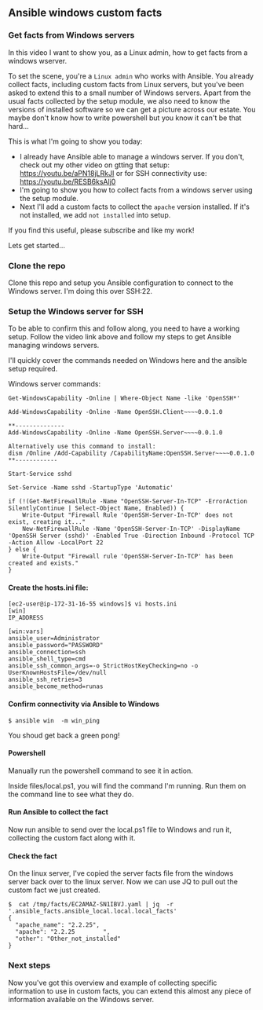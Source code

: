 ## Ansible windows custom facts

### Get facts from Windows servers
In this video I want to show you, as a Linux admin, how to get facts from a windows wserver.


To set the scene, you're a ```Linux admin``` who works with Ansible. You already collect facts, including custom facts from Linux servers, but you've been asked to extend this to a small number of Windows servers. Apart from the usual facts collected by the setup module, we also need to know the versions of installed software so we can get a picture across our estate. You maybe don't know how to write powershell but you know it can't be that hard...

This is what I'm going to show you today:

  * I already have Ansible able to manage a windows server. If you don't, check out my other video on gtting that setup: https://youtu.be/aPN18jLRkJI or for SSH connectivity use: https://youtu.be/RESB6ksAlj0
  * I'm going to show you how to collect facts from a windows server using the setup module.
  * Next I'll add a custom facts to collect the ```apache``` version installed. If it's not installed, we add ```not installed``` into setup.

If you find this useful, please subscribe and like my work!

Lets get started...


### Clone the repo
Clone this repo and setup you Ansible configuration to connect to the Windows server. I'm doing this over SSH:22.


### Setup the Windows server for SSH
To be able to confirm this and follow along, you need to have a working setup. Follow the video link above and follow my steps to get Ansible managing windows servers.

I'll quickly cover the commands needed on Windows here and the ansible setup required.

Windows server commands:

````
Get-WindowsCapability -Online | Where-Object Name -like 'OpenSSH*'

Add-WindowsCapability -Online -Name OpenSSH.Client~~~~0.0.1.0

**--------------
Add-WindowsCapability -Online -Name OpenSSH.Server~~~~0.0.1.0

Alternatively use this command to install:
dism /Online /Add-Capability /CapabilityName:OpenSSH.Server~~~~0.0.1.0
**------------

Start-Service sshd

Set-Service -Name sshd -StartupType 'Automatic'

if (!(Get-NetFirewallRule -Name "OpenSSH-Server-In-TCP" -ErrorAction SilentlyContinue | Select-Object Name, Enabled)) {
    Write-Output "Firewall Rule 'OpenSSH-Server-In-TCP' does not exist, creating it..."
    New-NetFirewallRule -Name 'OpenSSH-Server-In-TCP' -DisplayName 'OpenSSH Server (sshd)' -Enabled True -Direction Inbound -Protocol TCP -Action Allow -LocalPort 22
} else {
    Write-Output "Firewall rule 'OpenSSH-Server-In-TCP' has been created and exists."
}
````

#### Create the hosts.ini file:

````
[ec2-user@ip-172-31-16-55 windows]$ vi hosts.ini
[win]
IP_ADDRESS

[win:vars]
ansible_user=Administrator
ansible_password="PASSWORD"
ansible_connection=ssh
ansible_shell_type=cmd
ansible_ssh_common_args=-o StrictHostKeyChecking=no -o UserKnownHostsFile=/dev/null
ansible_ssh_retries=3
ansible_become_method=runas
````

#### Confirm connectivity via Ansible to Windows

````
$ ansible win  -m win_ping
````

You shoud get back a green pong!

#### Powershell
Manually run the powershell command to see it in action.

Inside files/local.ps1, you will find the command I'm running. Run them on the command line to see what they do.

#### Run Ansible to collect the fact
Now run ansible to send over the local.ps1 file to Windows and run it, collecting the custom fact along with it.


#### Check the fact
On the linux server, I've copied the server facts file from the windows server back over to the linux server. Now we can use JQ to pull out the custom fact we just created.

````
$  cat /tmp/facts/EC2AMAZ-SN1IBVJ.yaml | jq  -r '.ansible_facts.ansible_local.local.local_facts'
{
  "apache_name": "2.2.25",
  "apache": "2.2.25        ",
  "other": "Other_not_installed"
}
````

### Next steps
Now you've got this overview and example of collecting specific information to use in custom facts, you can extend this almost any piece of information available on the Windows server.



